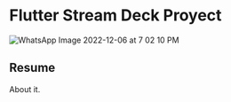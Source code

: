 # Flutter Stream Deck Proyect 

![WhatsApp Image 2022-12-06 at 7 02 10 PM](https://user-images.githubusercontent.com/73491336/206053281-35855dab-b054-40b6-baec-57bf1ecaacff.jpeg)


## Resume

About it.
